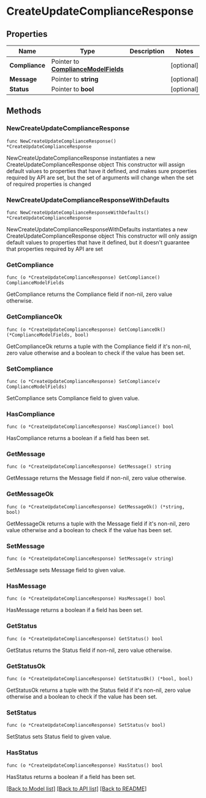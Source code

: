# CreateUpdateComplianceResponse

## Properties

Name | Type | Description | Notes
------------ | ------------- | ------------- | -------------
**Compliance** | Pointer to [**ComplianceModelFields**](ComplianceModelFields.md) |  | [optional] 
**Message** | Pointer to **string** |  | [optional] 
**Status** | Pointer to **bool** |  | [optional] 

## Methods

### NewCreateUpdateComplianceResponse

`func NewCreateUpdateComplianceResponse() *CreateUpdateComplianceResponse`

NewCreateUpdateComplianceResponse instantiates a new CreateUpdateComplianceResponse object
This constructor will assign default values to properties that have it defined,
and makes sure properties required by API are set, but the set of arguments
will change when the set of required properties is changed

### NewCreateUpdateComplianceResponseWithDefaults

`func NewCreateUpdateComplianceResponseWithDefaults() *CreateUpdateComplianceResponse`

NewCreateUpdateComplianceResponseWithDefaults instantiates a new CreateUpdateComplianceResponse object
This constructor will only assign default values to properties that have it defined,
but it doesn't guarantee that properties required by API are set

### GetCompliance

`func (o *CreateUpdateComplianceResponse) GetCompliance() ComplianceModelFields`

GetCompliance returns the Compliance field if non-nil, zero value otherwise.

### GetComplianceOk

`func (o *CreateUpdateComplianceResponse) GetComplianceOk() (*ComplianceModelFields, bool)`

GetComplianceOk returns a tuple with the Compliance field if it's non-nil, zero value otherwise
and a boolean to check if the value has been set.

### SetCompliance

`func (o *CreateUpdateComplianceResponse) SetCompliance(v ComplianceModelFields)`

SetCompliance sets Compliance field to given value.

### HasCompliance

`func (o *CreateUpdateComplianceResponse) HasCompliance() bool`

HasCompliance returns a boolean if a field has been set.

### GetMessage

`func (o *CreateUpdateComplianceResponse) GetMessage() string`

GetMessage returns the Message field if non-nil, zero value otherwise.

### GetMessageOk

`func (o *CreateUpdateComplianceResponse) GetMessageOk() (*string, bool)`

GetMessageOk returns a tuple with the Message field if it's non-nil, zero value otherwise
and a boolean to check if the value has been set.

### SetMessage

`func (o *CreateUpdateComplianceResponse) SetMessage(v string)`

SetMessage sets Message field to given value.

### HasMessage

`func (o *CreateUpdateComplianceResponse) HasMessage() bool`

HasMessage returns a boolean if a field has been set.

### GetStatus

`func (o *CreateUpdateComplianceResponse) GetStatus() bool`

GetStatus returns the Status field if non-nil, zero value otherwise.

### GetStatusOk

`func (o *CreateUpdateComplianceResponse) GetStatusOk() (*bool, bool)`

GetStatusOk returns a tuple with the Status field if it's non-nil, zero value otherwise
and a boolean to check if the value has been set.

### SetStatus

`func (o *CreateUpdateComplianceResponse) SetStatus(v bool)`

SetStatus sets Status field to given value.

### HasStatus

`func (o *CreateUpdateComplianceResponse) HasStatus() bool`

HasStatus returns a boolean if a field has been set.


[[Back to Model list]](../README.md#documentation-for-models) [[Back to API list]](../README.md#documentation-for-api-endpoints) [[Back to README]](../README.md)


